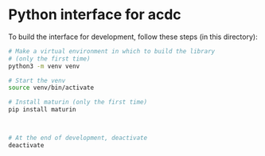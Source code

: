 # Python interface for acdc

To build the interface for development, follow these steps (in this directory):

```bash
# Make a virtual environment in which to build the library
# (only the first time)
python3 -m venv venv

# Start the venv
source venv/bin/activate

# Install maturin (only the first time)
pip install maturin



# At the end of development, deactivate
deactivate

```
